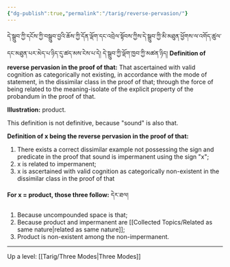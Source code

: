 ```yaml
---
{"dg-publish":true,"permalink":"/tarig/reverse-pervasion/"}
---
```


དེ་སྒྲུབ་ཀྱི་དངོས་ཀྱི་བསྒྲུབ་བྱའི་ཆོས་ཀྱི་དོན་ལྡོག་དང་འབྲེལ་སྟོབས་ཀྱིས་དེ་སྒྲུབ་ཀྱི་མི་མཐུན་ཕྱོགས་ལ་འགོད་ཚུལ་དང་མཐུན་པར་མེད་པ་ཉིད་དུ་ཚད་མས་ངེས་པ་དེ། 
དེ་སྒྲུབ་ཀྱི་ལྡོག་ཁྱབ་ཀྱི་མཚན་ཉིད།
**Definition of reverse pervasion in the proof of that:**
That ascertained with valid cognition as categorically not existing, in accordance with the mode of statement, in the dissimilar class in the proof of that; through the force of being related to the meaning-isolate of the explicit property of the probandum in the proof of that.

**Illustration:** product.

This definition is not definitive, because "sound" is also that.

**Definition of x being the reverse pervasion in the proof of that:**
1. There exists a correct dissimilar example not possessing the sign and predicate in the proof that sound is impermanent using the sign "x";
2. x is related to impermanent;
3. x is ascertained with valid cognition as categorically non-existent in the dissimilar class in the proof of that

**For x = product, those three follow:** དེར་ཐལ།
1. Because uncompounded space is that;
2. Because product and impermanent are [[Collected Topics/Related as same nature\|related as same nature]];
3. Product is non-existent among the non-impermanent.

---
Up a level: [[Tarig/Three Modes\|Three Modes]]